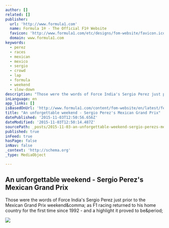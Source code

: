 ```yaml
---
author: []
related: []
publisher:
  url: 'http://www.formula1.com'
  name: Formula 1® - The Official F1® Website
  favicon: 'http://www.formula1.com/etc/designs/fom-website/favicon.ico'
  domain: www.formula1.com
keywords:
  - perez
  - races
  - mexican
  - mexico
  - sergio
  - crowd
  - lap
  - formula
  - weekend
  - slow-down
description: "Those were the words of Force India's Sergio Perez just prior to the Mexican Grand Prix weekend, as F1 racing returned to his home country for the first time since 1992 - and a highlight it proved to be."
inLanguage: en
app_links: []
isBasedOnUrl: 'http://www.formula1.com/content/fom-website/en/latest/features/2015/11/an-unforgettable-weekend---sergio-perezs-mexican-grand-prix.html'
title: "An unforgettable weekend - Sergio Perez's Mexican Grand Prix"
datePublished: '2015-11-03T12:50:56.656Z'
dateModified: '2015-11-03T12:50:14.487Z'
sourcePath: _posts/2015-11-03-an-unforgettable-weekend-sergio-perezs-mexican-grand-prix.md
published: true
inFeed: true
hasPage: false
inNav: false
_context: 'http://schema.org'
_type: MediaObject

---
```

<article style=""><h1>An unforgettable weekend - Sergio Perez's Mexican Grand Prix</h1><p>Those were the words of Force India's Sergio Perez just prior to the Mexican Grand Prix weekend&amp;comma; as F1 racing returned to his home country for the first time since 1992 - and a highlight it proved to be&amp;period;</p><img src="http://www.formula1.com/content/fom-website/en/latest/features/2015/11/an-unforgettable-weekend---sergio-perezs-mexican-grand-prix/_jcr_content/image16x9.img.1536.high.jpg" /></article>